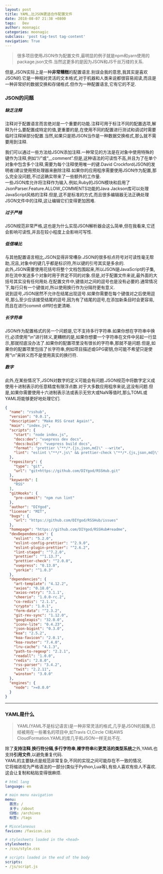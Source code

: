 ```yaml
---
layout: post
title: YAML,比JSON更适合作配置文件
date: 2018-08-07 21:38 +0800
tags:   Dev
author: moonagic
categories: moonagic
subclass: 'post tag-test tag-content'
navigation: True
---
```


> 很多项目使用JSON作为配置文件,最明显的例子就是npm和yarn使用的package.json文件.当然这更多的是因为JSON和JS千丝万缕的关系.

但是,JSON实际上是一种**非常糟糕**的配置语言.别误会我的意思,我其实是喜欢JSON的.它是一种相对灵活的文本格式,对于机器和人类来说都很容易阅读,而且是一种非常好的数据交换和存储格式.但作为一种配置语言,它有它的不足.

### JSON的问题

##### 缺乏注释

注释对于配置语言而言绝对是一个重要的功能.注释可用于标注不同的配置选项,解释为什么要配置成特定的值,更重要的是,在使用不同的配置进行测试和调试时需要临时注释掉部分配置.当然,如果只是把JSON当作是一种数据交换格式,那么就不需要用到注释.

我们可以通过一些方法给JSON添加注释.一种常见的方法是在对象中使用特殊的键作为注释,例如“//”或“__comment”.但是,这种语法的可读性不高,并且为了在单个对象中包含多个注释,需要为每个注释使用唯一的键.David Crockford(JSON的发明者)建议使用预处理器来删除注释.如果你的应用程序需要使用JSON作为配置,那么完全没问题,不过这确实带来了一些额外的工作量.  
一些JSON库允许将注释作为输入.例如,Ruby的JSON模块和启用了JsonParser.Feature.ALLOW_COMMENTS功能的Java Jackson库可以处理JavaScript风格的注释.但是,这不是标准的方式,而且很多编辑器无法正确处理JSON文件中的注释,这让编辑它们变得更加困难.
##### 过于严格

JSON规范非常严格,这也是为什么实现JSON解析器会这么简单,但在我看来,它还会影响可读性,并且在较小程度上会影响可写性.
##### 低信噪比

与其他配置语言相比,JSON显得非常嘈杂.JSON的很多标点符号对可读性毫无帮助,况且,对象中的键几乎都是标识符,所以键的引号其实是多余的.  
此外,JSON需要使用花括号将整个文档包围起来,所以JSON是JavaScript的子集,并在流中发送多个对象时用于界定不同的对象.但是,对于配置文件来说,最外面的大括号其实没有任何用处.在配置文件中,键值对之间的逗号也是没有必要的.通常情况下,每行只有一个键值对,所以使用换行作为分隔符更有意义.  
说到逗号,JSON居然不允许在结尾出现逗号.如果你需要在每个键值对之后使用逗号,那么至少应该接受结尾的逗号,因为有了结尾的逗号,在添加新条目时会更容易,而且在进行commit diff时也更清晰.
##### 长字符串

JSON作为配置格式的另一个问题是,它不支持多行字符串.如果你想在字符串中换行,必须使用“\n”进行转义,更糟糕的是,如果你想要一个字符串在文件中另起一行显示,那就彻底没办法了.如果你的配置项里没有很长的字符串,那就不是问题.但是,如果你的配置项里包括了长字符串,例如项目描述或GPG密钥,你可能不希望只是使用“\n”来转义而不是使用真实的换行符.
##### 数字

此外,在某些情况下,JSON对数字的定义可能会有问题.JSON规范中将数字定义成使用十进制表示的任意精度有限浮点数.对于大多数应用程序来说,这没有问题.但是,如果你需要使用十六进制表示法或表示无穷大或NaN等值时,那么TOML或YAML将能够更好地处理它们.

```json
{
  "name": "rsshub",
  "version": "0.0.1",
  "description": "Make RSS Great Again!",
  "main": "index.js",
  "scripts": {
    "start": "node index.js",
    "docs:dev": "vuepress dev docs",
    "docs:build": "vuepress build docs",
    "format": "prettier \"**/*.{js,json,md}\" --write",
    "lint": "eslint \"**/*.js\" && prettier-check \"**/*.{js,json,md}\""
  },
  "repository": {
    "type": "git",
    "url": "git+https://github.com/DIYgod/RSSHub.git"
  },
  "keywords": [
    "RSS"
  ],
  "gitHooks": {
    "pre-commit": "npm run lint"
  },
  "author": "DIYgod",
  "license": "MIT",
  "bugs": {
    "url": "https://github.com/DIYgod/RSSHub/issues"
  },
  "homepage": "https://github.com/DIYgod/RSSHub#readme",
  "devDependencies": {
    "eslint": "5.2.0",
    "eslint-config-prettier": "^2.9.0",
    "eslint-plugin-prettier": "^2.6.2",
    "lint-staged": "^7.2.0",
    "prettier": "^1.13.7",
    "prettier-check": "^2.0.0",
    "vuepress": "0.13.0",
    "yorkie": "^1.0.3"
  },
  "dependencies": {
    "art-template": "4.12.2",
    "axios": "0.18.0",
    "axios-retry": "3.1.1",
    "cheerio": "1.0.0-rc.2",
    "co-redis": "2.1.1",
    "crypto": "1.0.1",
    "form-data": "^2.3.2",
    "git-rev-sync": "1.12.0",
    "googleapis": "32.0.0",
    "iconv-lite": "0.4.23",
    "json-bigint": "0.3.0",
    "koa": "2.5.2",
    "koa-favicon": "2.0.1",
    "koa-router": "7.4.0",
    "lru-cache": "4.1.3",
    "path-to-regexp": "2.2.1",
    "readall": "1.0.0",
    "redis": "2.8.0",
    "rss-parser": "3.4.2",
    "twit": "2.2.11",
    "winston": "3.0.0"
  },
  "engines": {
    "node": ">=8.0.0"
  }
}
```
---
### YAML是什么
> YAML(YAML不是标记语言)是一种非常灵活的格式,几乎是JSON的超集,已经被用在一些著名的项目中,如Travis CI,Circle CI和AWS CloudFormation.YAML的库几乎和JSON一样无处不在.

除了**支持注释**,**换行符分隔**,**多行字符串**,**裸字符串**和**更灵活的类型系统**之外,YAML也支持**引用文件**,以避免重复代码.  
YAML的主要缺点是规范非常复杂,不同的实现之间可能存在不一致的情况.  
它将缩进视为严格语法的一部分(类似于Python,Lua等),有些人喜欢有些人不喜欢.  
这会让复制和粘贴变得很麻烦.

```yml
# html lang
language: en

# main menu navigation
menu:
  首页: /
  关于: /about
  归档: /archives
  标签: /tags

# Miscelaneous
favicon: /favicon.ico

# stylesheets loaded in the <head>
stylesheets:
- /css/style.css

# scripts loaded in the end of the body
scripts:
- /js/script.js
```